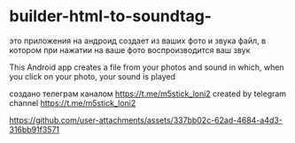 # builder-html-to-soundtag-

это приложения на андроид создает из ваших фото и звука файл,
в котором при нажатии на ваше фото воспроизводится ваш звук


This Android app creates a file from your photos and sound in which, 
when you click on your photo, your sound is played


создано телеграм каналом
https://t.me/m5stick_loni2
created by telegram channel
https://t.me/m5stick_loni2


https://github.com/user-attachments/assets/337bb02c-62ad-4684-a4d3-316bb91f3571


